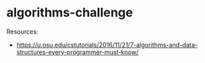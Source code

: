 # algorithms-challenge

Resources:
- https://u.osu.edu/cstutorials/2016/11/21/7-algorithms-and-data-structures-every-programmer-must-know/